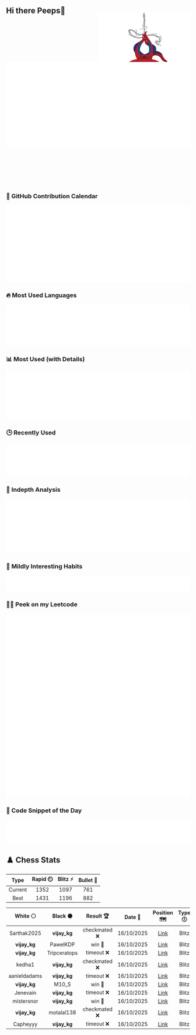 ## Hi there Peeps👋

<p style="text-align: right; margin-top: -40px; position: relative; top: 15px;">
  <img src="./assets/spidertocat.png" width="250" height="250" alt="Spider-Ham swinging" align="right">
</p>

<div style="position: relative; width: 100%; height: auto;">
  <img src="./metrics.classic.svg" alt="Metrics" style="position: relative; top: -100px; left: 0; z-index: 1; display: block;">
</div>

### 📅 GitHub Contribution Calendar

![Half-year](./metrics.plugin.isocalendar.svg)

### 🔥 Most Used Languages
![Most Used](metrics.plugin.languages.svg)

### 📊 Most Used (with Details)
![Most Used Details](metrics.plugin.languages.details.svg)

### 🕒 Recently Used
![Recently Used](metrics.plugin.languages.recent.svg)

### 📌 Indepth Analysis
![Indepth](metrics.plugin.languages.indepth.svg)

### 🧠 Mildly Interesting Habits

![Habits Facts](./metrics.plugin.habits.facts.svg)

### 🧑‍💻 Peek on my Leetcode 

![LeetCode Stats](metrics.plugin.leetcode.svg)

### 📝 Code Snippet of the Day

![Code Snippet](./metrics.plugin.code.svg)

## ♟️ Chess Stats

<!--START_SECTION:chessStats-->
<!-- Automatically generated with https://github.com/Balastrong/chess-stats-action -->

| Type | Rapid ⏲️ | Blitz ⚡ | Bullet 🔫 |
|:---:|:---:|:---:|:---:|
| Current | 1352 | 1097 | 761 |
| Best | 1431 | 1196 | 882 |

| White ⚪ | Black ⚫ | Result 🏆 | Date 📅 | Position 🗺️ | Type 🕕 |
|:---:|:---:|:---:|:---:|:---:|:---:|
| Sarthak2025 | **vijay_kg** | checkmated ❌ | 16/10/2025 | <a href="http://www.ee.unb.ca/cgi-bin/tervo/fen.pl?select=8/4pp1p/pb4p1/2N1Pk2/2P2PP1/5K2/7P/8 b - - 0 38">Link</a> | Blitz |
| **vijay_kg** | PawelKDP | win 🥇 | 16/10/2025 | <a href="http://www.ee.unb.ca/cgi-bin/tervo/fen.pl?select=8/8/R7/p6K/8/1P4k1/P7/8 b - - 1 47">Link</a> | Blitz |
| **vijay_kg** | Tripceratops | timeout ❌ | 16/10/2025 | <a href="http://www.ee.unb.ca/cgi-bin/tervo/fen.pl?select=r7/8/p3p1pp/1p6/7k/8/PPPB1nPP/2K5 w - - 0 36">Link</a> | Blitz |
| kedha1 | **vijay_kg** | checkmated ❌ | 16/10/2025 | <a href="http://www.ee.unb.ca/cgi-bin/tervo/fen.pl?select=5k2/pp3Q1p/4p1pN/2n5/2P1q3/1P5P/P4PP1/6K1 b - - 0 27">Link</a> | Blitz |
| aanieldadams | **vijay_kg** | timeout ❌ | 16/10/2025 | <a href="http://www.ee.unb.ca/cgi-bin/tervo/fen.pl?select=8/4k1p1/p3p2p/1pq5/5P2/P1P5/1P1KQ2P/8 b - - 5 40">Link</a> | Blitz |
| **vijay_kg** | M10_S | win 🥇 | 16/10/2025 | <a href="http://www.ee.unb.ca/cgi-bin/tervo/fen.pl?select=8/1p3ppk/p3p2p/3pPr2/1P6/P1R4P/4Q1PK/8 b - - 0 33">Link</a> | Blitz |
| Jenevain | **vijay_kg** | timeout ❌ | 16/10/2025 | <a href="http://www.ee.unb.ca/cgi-bin/tervo/fen.pl?select=2k2b2/pp6/2p3bp/4Rrp1/2P5/5N2/PP3KPP/R1B5 b - - 0 25">Link</a> | Blitz |
| mistersnor | **vijay_kg** | win 🥇 | 16/10/2025 | <a href="http://www.ee.unb.ca/cgi-bin/tervo/fen.pl?select=8/7p/2p4k/8/P1P5/1P5b/7P/5rK1 w - - 1 34">Link</a> | Blitz |
| **vijay_kg** | motalal138 | checkmated ❌ | 16/10/2025 | <a href="http://www.ee.unb.ca/cgi-bin/tervo/fen.pl?select=r3k1nr/ppp2ppp/2npN3/2b1p3/4P3/2NP3P/PPP2qP1/R1BQKB1R w KQkq - 0 8">Link</a> | Blitz |
| Capheyyy | **vijay_kg** | timeout ❌ | 16/10/2025 | <a href="http://www.ee.unb.ca/cgi-bin/tervo/fen.pl?select=8/pp4p1/4kp1p/4p3/3p4/1P4P1/P1r2PK1/2NR4 b - - 1 41">Link</a> | Blitz |

<!--END_SECTION:chessStats-->
